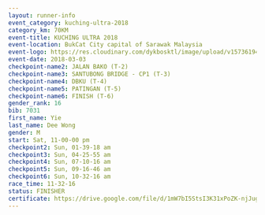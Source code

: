 ```yaml
--- 
layout: runner-info 
event_category: kuching-ultra-2018 
category_km: 70KM 
event-title: KUCHING ULTRA 2018 
event-location: BukCat City capital of Sarawak Malaysia 
event-logo: https://res.cloudinary.com/dykbosktl/image/upload/v1573619473/Logo/kuching-ultra-2018-logo_tlpvm5.png 
event-date: 2018-03-03 
checkpoint-name2: JALAN BAKO (T-2) 
checkpoint-name3: SANTUBONG BRIDGE - CP1 (T-3) 
checkpoint-name4: DBKU (T-4) 
checkpoint-name5: PATINGAN (T-5) 
checkpoint-name6: FINISH (T-6) 
gender_rank: 16
bib: 7031
first_name: Yie
last_name: Dee Wong
gender: M
start: Sat, 11-00-00 pm
checkpoint2: Sun, 01-39-18 am
checkpoint3: Sun, 04-25-55 am
checkpoint4: Sun, 07-10-16 am
checkpoint5: Sun, 09-16-46 am
checkpoint6: Sun, 10-32-16 am
race_time: 11-32-16
status: FINISHER
certificate: https://drive.google.com/file/d/1mW7bI5StsI3K31xPoZK-njJugWvf8cyN/view?usp=sharing","CERTIFICATE")
--- 
```

